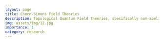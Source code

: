 ```yaml
---
layout: page
title: Chern-Simons Field Theories
description: Topological Quantum Field Theories, specifically non-abelian Chern Simons theories, and their applications.
img: assets/img/12.jpg
importance: 1
category: research
---
```


